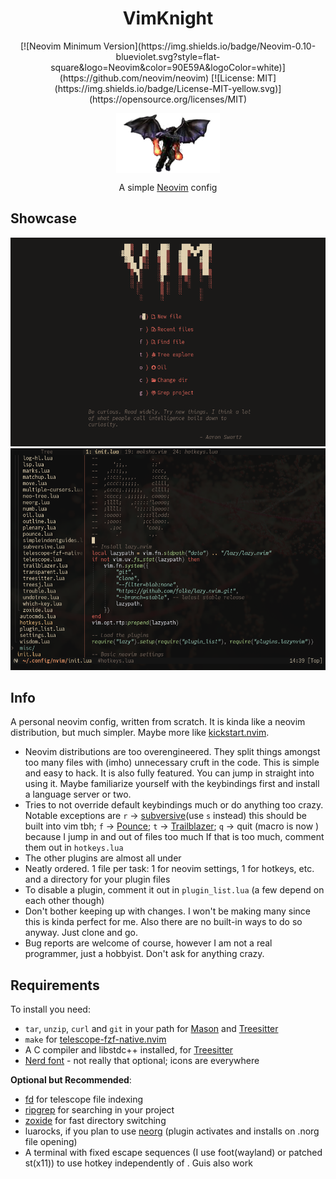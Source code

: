<div align="center">
  <h1>VimKnight</h1>
  <p>
    </a>
  </p>
</div>

<div align="center">
    [![Neovim Minimum Version](https://img.shields.io/badge/Neovim-0.10-blueviolet.svg?style=flat-square&logo=Neovim&color=90E59A&logoColor=white)](https://github.com/neovim/neovim)
    [![License: MIT](https://img.shields.io/badge/License-MIT-yellow.svg)](https://opensource.org/licenses/MIT)
</div>

<div align="center">
  <p>
    <img src="misc/logo.png" align="center" alt="Logo" />
  </p>
  <p>
    A simple
    <a href="https://github.com/neovim/neovim/">Neovim</a>
    config
  </p>
</div>

## Showcase

<img src="misc/1.png" />

<img src="misc/2.png" />

## Info

A personal neovim config, written from scratch. It is kinda like a neovim distribution, but much simpler. Maybe more like [kickstart.nvim](https://github.com/nvim-lua/kickstart.nvim).
- Neovim distributions are too overengineered. They split things amongst too many files with (imho) unnecessary cruft in the code. This is simple and easy to hack. It is also fully featured. You can jump in straight into using it. Maybe familiarize yourself with the keybindings first and install a language server or two.
- Tries to not override default keybindings much or do anything too crazy. Notable exceptions are `r` -> [subversive](https://github.com/svermeulen/vim-subversive)(use `s` instead) this should be built into vim tbh; `f` -> [Pounce](https://github.com/rlane/pounce.nvim); `t` -> [Trailblazer](https://github.com/LeonHeidelbach/trailblazer.nvim); `q` -> quit (macro is now <C-q>) because I jump in and out of files too much
  If that is too much, comment them out in `hotkeys.lua`
- The other plugins are almost all under <space>
- Neatly ordered. 1 file per task: 1 for neovim settings, 1 for hotkeys, etc. and a directory for your plugin files
- To disable a plugin, comment it out in `plugin_list.lua` (a few depend on each other though)
- Don't bother keeping up with changes. I won't be making many since this is kinda perfect for me. Also there are no built-in ways to do so anyway. Just clone and go.
- Bug reports are welcome of course, however I am not a real programmer, just a hobbyist. Don't ask for anything crazy.

## Requirements

To install you need:
- `tar`, `unzip`, `curl` and `git` in your path for [Mason](https://github.com/williamboman/mason.nvim) and [Treesitter](https://github.com/nvim-treesitter/nvim-treesitter)
- `make` for [telescope-fzf-native.nvim](https://github.com/nvim-telescope/telescope-fzf-native.nvim)
- A C compiler and libstdc++ installed, for [Treesitter](https://github.com/nvim-treesitter/nvim-treesitter)
- [Nerd font](https://www.nerdfonts.com/font-downloads) - not really that optional; icons are everywhere

**Optional but Recommended**:
- [fd](https://github.com/sharkdp/fd) for telescope file indexing
- [ripgrep](https://github.com/BurntSushi/ripgrep) for searching in your project
- [zoxide](https://github.com/ajeetdsouza/zoxide) for fast directory switching
- luarocks, if you plan to use [neorg](https://github.com/nvim-neorg/neorg) (plugin activates and installs on .norg file opening)
- A terminal with fixed escape sequences (I use foot(wayland) or patched st(x11)) to use <Tab> hotkey independently of <C-i>. Guis also work
